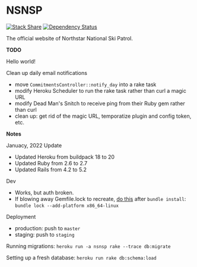 NSNSP
=====
[![Stack Share](http://img.shields.io/badge/tech-stack-0690fa.svg?style=flat)](http://stackshare.io/rossdakin/northstar-national-ski-patrol)
[![Dependency Status](https://gemnasium.com/rossdakin/nsnsp.svg)](https://gemnasium.com/rossdakin/nsnsp)

The official website of Northstar National Ski Patrol.

**TODO**

Hello world!

Clean up daily email notifications
- move `CommitmentsController::notify_day` into a rake task
- modify Heroku Scheduler to run the rake task rather than curl a magic URL
- modify Dead Man's Snitch to receive ping from their Ruby gem rather than curl
- clean up: get rid of the magic URL, temporatize plugin and config token, etc.

**Notes**

Januacy, 2022 Update
- Updated Heroku from buildpack 18 to 20
- Updated Ruby from 2.6 to 2.7
- Updated Rails from 4.2 to 5.2

Dev
- Works, but auth broken.
- If blowing away Gemfile.lock to recreate, [do this](https://devcenter.heroku.com/articles/bundler-version#known-upgrade-issues) after `bundle install`: `bundle lock --add-platform x86_64-linux`

Deployment
- production: push to `master`
- staging: push to `staging`

Running migrations: `heroku run -a nsnsp rake --trace db:migrate`

Setting up a fresh database: `heroku run rake db:schema:load`
